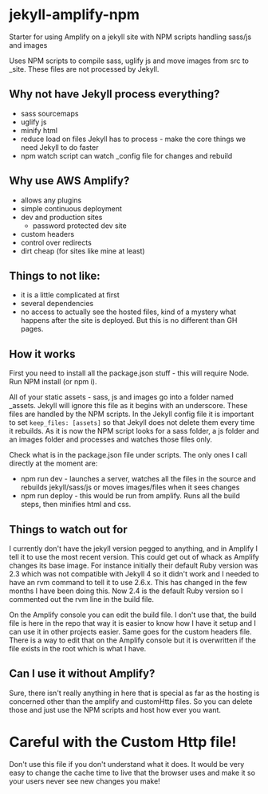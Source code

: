 # jekyll-amplify-npm
Starter for using Amplify on a jekyll site with NPM scripts handling sass/js and images

Uses NPM scripts to compile sass, uglify js and move images from src to _site. These files are not processed by Jekyll.

## Why not have Jekyll process everything?

- sass sourcemaps
- uglify js
- minify html
- reduce load on files Jekyll has to process - make the core things we need Jekyll to do faster
- npm watch script can watch _config file for changes and rebuild

## Why use AWS Amplify? 

- allows any plugins
- simple continuous deployment
- dev and production sites
    - password protected dev site
- custom headers
- control over redirects
- dirt cheap (for sites like mine at least)

## Things to not like:

- it is a little complicated at first
- several dependencies
- no access to actually see the hosted files, kind of a mystery what happens after the site is deployed. But this is no different than GH pages.

## How it works

First you need to install all the package.json stuff - this will require Node. Run NPM install (or npm i).

All of your static assets - sass, js and images go into a folder named _assets. Jekyll will ignore this file as it begins with an underscore. These files are handled by the NPM scripts. In the Jekyll config file it is important to set `keep_files: [assets]` so that Jekyll does not delete them every time it rebuilds. As it is now the NPM script looks for a sass folder, a js folder and an images folder and processes and watches those files only.  

Check what is in the package.json file under scripts. The only ones I call directly at the moment are:

- npm run dev - launches a server, watches all the files in the source and rebuilds jekyll/sass/js or moves images/files when it sees changes
- npm run deploy - this would be run from amplify. Runs all the build steps, then minifies html and css.

## Things to watch out for

I currently don't have the jekyll version pegged to anything, and in Amplify I tell it to use the most recent version. This could get out of whack as Amplify changes its base image. For instance initially their default Ruby version was 2.3 which was not compatible with Jekyll 4 so it didn't work and I needed to have an rvm command to tell it to use 2.6.x. This has changed in the few months I have been doing this. Now 2.4 is the default Ruby version so I commented out the rvm line in the build file.

On the Amplify console you can edit the build file. I don't use that, the build file is here in the repo that way it is easier to know how I have it setup and I can use it in other projects easier. Same goes for the custom headers file. There is a way to edit that on the Amplify console but it is overwritten if the file exists in the root which is what I have.

## Can I use it without Amplify?

Sure, there isn't really anything in here that is special as far as the hosting is concerned other than the amplify and customHttp files. So you can delete those and just use the NPM scripts and host how ever you want.

# Careful with the Custom Http file! 

Don't use this file if you don't understand what it does. It would be very easy to change the cache time to live that the browser uses and make it so your users never see new changes you make!
